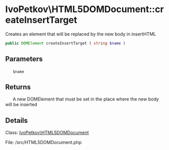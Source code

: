 # IvoPetkov\HTML5DOMDocument::createInsertTarget

Creates an element that will be replaced by the new body in insertHTML

```php
public DOMElement createInsertTarget ( string $name )
```

## Parameters

&nbsp;&nbsp;&nbsp;&nbsp;&nbsp;&nbsp;`$name`

## Returns

&nbsp;&nbsp;&nbsp;&nbsp;&nbsp;&nbsp;A new DOMElement that must be set in the place where the new body will be inserted

## Details

Class: [IvoPetkov\HTML5DOMDocument](ivopetkov.html5domdocument.class.md)

File: /src/HTML5DOMDocument.php

